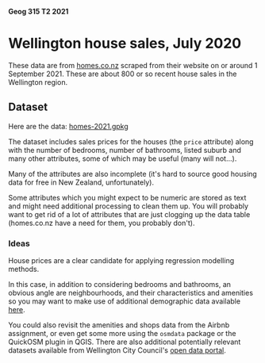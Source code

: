 **Geog 315 T2 2021**

# Wellington house sales, July 2020
These data are from [homes.co.nz](https://homes.co.nz) scraped from their website on or around 1 September 2021. These are about 800 or so recent house sales in the Wellington region.

## Dataset
Here are the data: [homes-2021.gpkg](homes-2021.gpkg?raw=true)

The dataset includes sales prices for the houses (the `price` attribute) along with the number of bedrooms, number of bathrooms, listed suburb and many other attributes, some of which may be useful (many will not...).

Many of the attributes are also incomplete (it's hard to source good housing data for free in New Zealand, unfortunately).

Some attributes which you might expect to be numeric are stored as text and might need additional processing to clean them up. You will probably want to get rid of a lot of attributes that are just clogging up the data table (homes.co.nz have a need for them, you probably don't).

### Ideas
House prices are a clear candidate for applying regression modelling methods.

In this case, in addition to considering bedrooms and bathrooms, an obvious angle are neighbourhoods, and their characteristics and amenities so you may want to make use of additional demographic data available [here](../aotearoa-new-zealand-census-data.md).

You could also revisit the amenities and shops data from the Airbnb assignment, or even get some more using the `osmdata` package or the QuickOSM plugin in QGIS. There are also additional potentially relevant datasets available from Wellington City Council's [open data portal](https://data-wcc.opendata.arcgis.com/).
